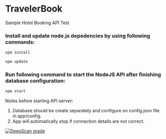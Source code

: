 # TravelerBook
Sample Hotel Booking API Test

### Install and update node.js depedencies by using following commands:
```sh
npm install

npm update
```

### Run following command to start the NodeJS API after finishing database configuration:
```sh
npm start
```


Notes before starting API server: 

1. Database should be create separately and configure on config.json file in app/config.
2. App will automatically stop if connection details are not correct.

[![DeepScan grade](https://deepscan.io/api/teams/4887/projects/6654/branches/56884/badge/grade.svg)](https://deepscan.io/dashboard#view=project&tid=4887&pid=6654&bid=56884)
